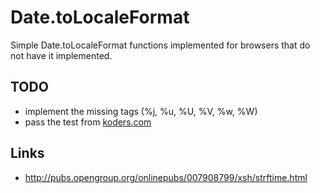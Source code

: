 # Date.toLocaleFormat

Simple Date.toLocaleFormat functions implemented for browsers that do not have it implemented.

## TODO

* implement the missing tags (%j, %u, %U, %V, %w, %W)
* pass the test from [koders.com](http://www.koders.com/javascript/fid1F23A842D191C9660CB79A3CCCFEF3CE4613F8B3.aspx?s=date#L42)

## Links

* http://pubs.opengroup.org/onlinepubs/007908799/xsh/strftime.html
